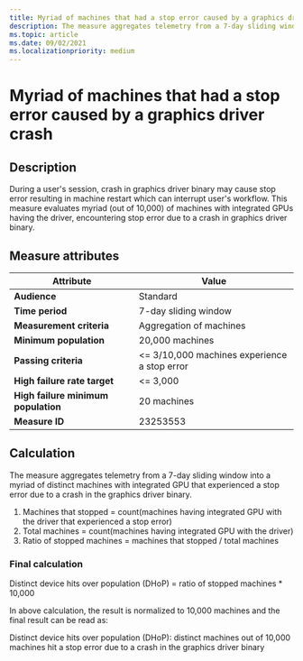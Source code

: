 ```yaml
---
title: Myriad of machines that had a stop error caused by a graphics driver crash
description: The measure aggregates telemetry from a 7-day sliding window into a myriad of distinct machines with integrated GPU that experienced a stop error caused by a crash in the graphics driver binary 
ms.topic: article
ms.date: 09/02/2021
ms.localizationpriority: medium
---
```


# Myriad of machines that had a stop error caused by a graphics driver crash

## Description

During a user's session, crash in graphics driver binary may cause stop error resulting in machine restart which can interrupt user's workflow. This measure evaluates myriad (out of 10,000) of machines with integrated GPUs having the driver, encountering stop error due to a crash in graphics driver binary. 

## Measure attributes

| Attribute | Value |
|--|--|
| **Audience** | Standard |
| **Time period** | 7-day sliding window |
| **Measurement criteria** | Aggregation of machines |
| **Minimum population** | 20,000 machines |
| **Passing criteria** | <= 3/10,000 machines experience a stop error |
| **High failure rate target** | <= 3,000 |
| **High failure minimum population** | 20 machines |
| **Measure ID** | 23253553 |

## Calculation

The measure aggregates telemetry from a 7-day sliding window into a myriad of distinct machines with integrated GPU that experienced a stop error due to a crash in the graphics driver binary.

1. Machines that stopped = count(machines having integrated GPU with the driver that experienced a stop error)
1. Total machines = count(machines having integrated GPU with the driver)
1. Ratio of stopped machines = machines that stopped / total machines

### Final calculation

Distinct device hits over population (DHoP) = ratio of stopped machines * 10,000

In above calculation, the result is normalized to 10,000 machines and the final result can be read as:

Distinct device hits over population (DHoP): distinct machines out of 10,000 machines hit a stop error due to a crash in the graphics driver binary
